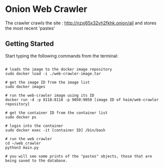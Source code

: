 # Onion Web Crawler

The crawler crawls the site : http://nzxj65x32vh2fkhk.onion/all and stores the most recent 'pastes'

## Getting Started

Start typing the following commands from the terminal:
```

# loads the image to the docker image repository
sudo docker load -i ./web-crawler-image.tar

# get the image ID from the image list
sudo docker images

# run the web-crawler image using its ID
docker run -d -p 8118:8118 -p 9050:9050 [image ID of haim/web-crawler repository]

# get the container ID from the container list
sudo docker ps

# login into the container
sudo docker exec -it [container ID] /bin/bash

# run the web crawler
cd ~/web_crawler
python3 main.py

# you will see some prints of the "pastes" objects, those that are being saved to the database.
```